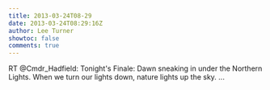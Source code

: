 ```yaml
---
title: 2013-03-24T08-29
date: 2013-03-24T08:29:16Z
author: Lee Turner
showtoc: false
comments: true
---
```


RT @Cmdr_Hadfield: Tonight's Finale: Dawn sneaking in under the Northern Lights. When we turn our lights down, nature lights up the sky. ...

